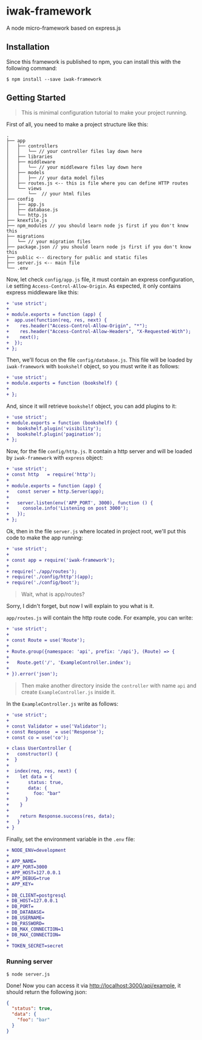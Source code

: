 # iwak-framework
A node micro-framework based on express.js


## Installation

Since this framework is published to npm, you can install this with the following command:

```shell
$ npm install --save iwak-framework
```

## Getting Started

> This is minimal configuration tutorial to make your project running.

First of all, you need to make a project structure like this:

```
.
├── app
│   ├── controllers
│   │   └── // your controller files lay down here
│   ├── libraries
│   ├── middleware
│   │   └── // your middleware files lay down here
│   ├── models
│   │   ├── // your data model files
│   ├── routes.js <-- this is file where you can define HTTP routes
│   └── views
│       └──  // your html files
├── config
│   ├── app.js 
│   ├── database.js
│   └── http.js
├── knexfile.js
├── npm_modules // you should learn node js first if you don't know this
├── migrations
│   └── // your migration files
├── package.json // you should learn node js first if you don't know this
├── public <-- directory for public and static files
├── server.js <-- main file
└── .env
```

Now, let check `config/app.js` file, it must contain an express configuration, i.e setting `Access-Control-Allow-Origin`. As expected, it only contains express middleware like this:

```diff
+ 'use strict';
+
+ module.exports = function (app) {
+  app.use(function(req, res, next) {
+    res.header("Access-Control-Allow-Origin", "*");
+    res.header("Access-Control-Allow-Headers", "X-Requested-With");
+    next();
+  });
+ };
```

Then, we'll focus on the file `config/database.js`. This file will be loaded by `iwak-framework` with `bookshelf` object, so you must write it as follows:

```diff
+ 'use strict';
+ module.exports = function (bookshelf) {
+
+ };
```

And, since it will retrieve `bookshelf` object, you can add plugins to it:

```diff
+ 'use strict';
+ module.exports = function (bookshelf) {
+   bookshelf.plugin('visibility');
+   bookshelf.plugin('pagination');
+ };
```

Now, for the file `config/http.js`. It contain a http server and will be loaded by `iwak-framework` with `express` object:

```diff
+ 'use strict';
+ const http   = require('http');
+ 
+ module.exports = function (app) {
+   const server = http.Server(app);
+ 
+   server.listen(env('APP_PORT', 3000), function () {
+     console.info('Listening on post 3000');
+   });
+ };
```

Ok, then in the file `server.js` where located in project root, we'll put this code to make the app running:

```diff
+ 'use strict';
+
+ const app = require('iwak-framework');
+
+ require('./app/routes');
+ require('./config/http')(app);
+ require('./config/boot');
```

> Wait, what is app/routes?

Sorry, I didn't forget, but now I will explain to you what is it.

`app/routes.js` will contain the http route code. For example, you can write:

```diff
+ 'use strict';
+
+ const Route = use('Route');
+
+ Route.group({namespace: 'api', prefix: '/api'}, (Route) => {
+
+   Route.get('/', 'ExampleController.index');
+
+ }).error('json');

```

> Then make another directory inside the `controller` with name `api` and create `ExampleController.js` inside it.

In the `ExampleController.js` write as follows:

```diff
+ 'use strict';
+
+ const Validator = use('Validator');
+ const Response  = use('Response');
+ const co = use('co');

+ class UserController {
+   constructor() {
+  }
+
+  index(req, res, next) {
+    let data = {
+       status: true,
+       data: {
+         foo: "bar"
+      }
+    }
+
+    return Response.success(res, data);
+   }
+ }
```

Finally, set the environment variable in the `.env` file:

```diff
+ NODE_ENV=development
+ 
+ APP_NAME=
+ APP_PORT=3000
+ APP_HOST=127.0.0.1
+ APP_DEBUG=true
+ APP_KEY=
+ 
+ DB_CLIENT=postgresql
+ DB_HOST=127.0.0.1
+ DB_PORT=
+ DB_DATABASE=
+ DB_USERNAME=
+ DB_PASSWORD=
+ DB_MAX_CONNECTION=1
+ DB_MAX_CONNECTION=
+ 
+ TOKEN_SECRET=secret
```

### Running server

```shell
$ node server.js
```

Done! Now you can access it via [http://localhost:3000/api/example](http://localhost:3000/api/example), it should return the following json:

```json
{
  "status": true,
  "data": {
    "foo": "bar"
  }
}
```

